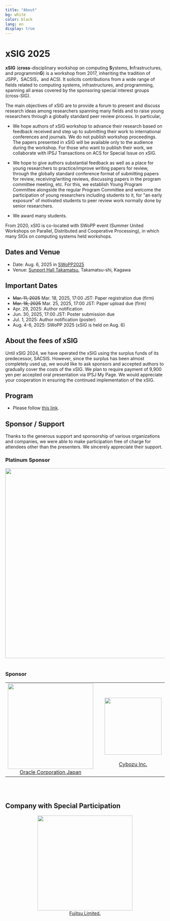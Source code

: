 ```yaml
---
title: "About"
bg: white
color: black
lang: en
display: true
---
```

# xSIG 2025

**xSIG** (**cross**-disciplinary workshop on computing **S**ystems, **I**nfrastructures, and programmin**G**)
is a workshop from 2017,
inheriting the tradition of JSPP，SACSIS，and ACSI. It solicits
contributions from a wide range of fields related to computing systems,
infrastructures, and programming, spanning all areas covered by the
sponsoring special interest groups (cross-SIG).

The main objectives of xSIG are to provide a forum to present and
discuss research ideas among researchers spanning many fields and to
raise young researchers through a globally standard peer review process.
In particular,

- We hope authors of xSIG workshop to advance their research based on
  feedback received and step up to submitting their work to
  international conferences and journals. We do not publish
  workshop proceedings. The papers presented in xSIG will be available
  only to the audience during the workshop. For those who want to
  publish their work, we collaborate with IPSJ Transactions on ACS for
  Special Issue on xSIG.

- We hope to give authors substantial feedback as well as a place for
  young researchers to practice/improve writing papers for review,
  through the globally standard conference format of submitting papers
  for review, receiving/writing reviews, discussing papers in the
  program committee meeting, etc. For this, we establish
  Young Program Committee alongside the regular Program
  Committee and welcome the participation of young researchers
  including students to it, for "an early exposure" of motivated
  students to peer review work normally done by senior researchers.

- We award many students.

From 2020, xSIG is co-located with SWoPP event (Summer United Workshops
on Parallel, Distributed and Cooperative Processing), in which many SIGs
on computing systems held workshops.

## Dates and Venue

- Date: Aug. 6, 2025 in [SWoPP2025](https://sites.google.com/site/swoppweb/)
- Venue: [Sunport Hall Takamatsu](https://www.sunport-hall.jp/), Takamatsu-shi, Kagawa

## Important Dates

- ~~Mar. 11, 2025~~ Mar. 18, 2025, 17:00 JST: Paper registration due (firm)
- ~~Mar. 18, 2025~~ Mar. 25, 2025, 17:00 JST: Paper upload due (firm)
- Apr. 29, 2025: Author notification
- Jun. 30, 2025, 17:00 JST: Poster submission due
- Jul.  1, 2025: Author notification (poster)
- Aug. 4-6, 2025: SWoPP 2025 (xSIG is held on Aug. 6)

## About the fees of xSIG

Until xSIG 2024, we have operated the xSIG using the surplus funds of its predecessor, SACSIS.
However, since the surplus has been almost completely used up, we would like to ask sponsors and accepted authors to gradually cover the costs of the xSIG.
We plan to require payment of 9,900 yen per accepted oral presentation via IPSJ My Page.
We would appreciate your cooperation in ensuring the continued implementation of the xSIG.


## Program

- Please follow [this link](https://swopp.github.io/2025/program/).


## Sponsor / Support
Thanks to the generous support and sponsorship of various organizations and companies, we were able to make participation free of charge for attendees other than the presenters.
We sincerely appreciate their support.


### Platinum Sponsor
<div align="center"> 
<a href="https://www.supercomputing-japan.org/" alt="General Incorporated Association Supercomputing Japan" >
<Img src="/img/sc-japan.png" width="600px"></a>
</div>
<br/>


### Sponsor
<div align="center"> 
<table>
<tr><td align="center">
<a href="https://www.oracle.com/jp/cloud/hpc/" alt="Oracle Corporation Japan">
<img src="/img/Oracle_Cloud Infrastructure_rgb.png" width="270px"><br/> 
Oracle Corporation Japan
</a>
</td>
<td align="center">
<a href="https://cybozu.co.jp/" alt="Cybozu Inc.">
<img src="/img/logo_cybozu_Square_A.png" width="180px" style="margin:20px;"><br/>
Cybozu Inc.
</a>
</td>
<td align="center">
<a href="https://www.toyota-tokyo.tech/" alt="Toyota Motor Corporation">
<img src="/img/globaltoyota_logo.png" width="270px" ><br/>
Toyota Motor Corporation
</a>
</td>
</tr>
</table>
</div>
<br/>
<br/>


## Company with Special Participation
<div align="center"> 
<a href="https://global.fujitsu/ja-jp" alt="Fujitsu Limited">
<img src="/img/7935-12-Fujitsu-Symbol-Mark-Red-with-ISO-Large-v1.0.png"
width="300px" ><br/>
Fujitsu Limited.
</a>
</div>

